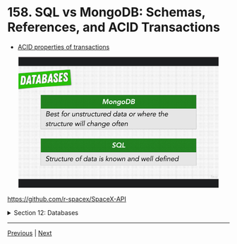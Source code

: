 # 158. SQL vs MongoDB: Schemas, References, and ACID Transactions

-   [ACID properties of transactions](https://www.ibm.com/docs/en/cics-ts/5.4?topic=processing-acid-properties-transactions)

<p align="center" >
    <img src="../imags/158_SQL-vs-MongoDB_Schemas-References-and-ACID-Transactions.png" width="90%" > 
</p> 

https://github.com/r-spacex/SpaceX-API

<details>
  <summary> Section 12: Databases </summary>

  - [Codebase: SpaceX-API](../src/s12_SpaceX-API/)

</details>

---

[Previous](./157_SQL-vs-MongoDB_Trends-and-Object-Relational-Impedance-Mismatch.md) | [Next](./159_Setting-up-MongoDB-Atlas.md)